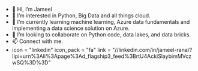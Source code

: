 - 👋 Hi, I’m Jameel
- 👀 I’m interested in Python, Big Data and all things cloud. 
- 🌱 I’m currently learning machine learning, Azure data fundamentals and implementing a data science solution on Azure. 
- 💞️ I’m looking to collaborate on Python code, data lakes, and data bricks. 
- 📫 Connect with me.
-   icon = "linkedin"
    icon_pack = "fa"
    link = "//linkedin.com/in/jameel-rana/?lipi=urn%3Ali%3Apage%3Ad_flagship3_feed%3BrtU4AckiSlaybimMVczwSQ%3D%3D"

<!---
jameel1k/jameel1k is a ✨ special ✨ repository because its `README.md` (this file) appears on your GitHub profile.
You can click the Preview link to take a look at your changes.
--->
